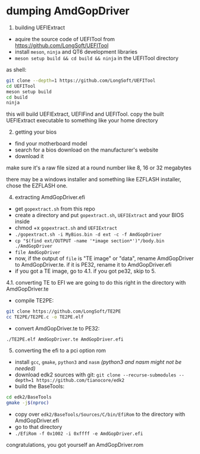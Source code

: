 # dumping AmdGopDriver

1. building UEFIExtract
- aquire the source code of UEFITool from https://github.com/LongSoft/UEFITool
- install `meson`, `ninja` and QT6 development libraries
- `meson setup build && cd build && ninja` in the UEFITool directory

as shell:
```sh
git clone --depth=1 https://github.com/LongSoft/UEFITool
cd UEFITool
meson setup build
cd build
ninja
```

this will build UEFIExtract, UEFIFind and UEFITool.
copy the built UEFIExtract executable to something like your home directory

2. getting your bios
- find your motherboard model
- search for a bios download on the manufacturer's website
- download it

make sure it's a raw file sized at a round number like 8, 16 or 32 megabytes

there may be a windows installer and something like EZFLASH installer, chose the EZFLASH one.

4. extracting AmdGopDriver.efi
- get `gopextract.sh` from this repo
- create a directory and put `gopextract.sh`, `UEFIExtract` and your BIOS inside
- chmod +x `gopextract.sh` and `UEFIExtract`
- `./gopextract.sh -i MyBios.bin -d ext -c -f AmdGopDriver`
- `cp "$(find ext/OUTPUT -name '*image section*')"/body.bin ./AmdGopDriver`
- `file AmdGopDriver`
- now, if the output of `file` is "TE image" or "data", rename AmdGopDriver to AmdGopDriver.te. if it is PE32, rename it to AmdGopDriver.efi
- if you got a TE image, go to 4.1. if you got pe32, skip to 5.

4.1. converting TE to EFI
we are going to do this right in the directory with AmdGopDriver.te
- compile TE2PE:
```sh
git clone https://github.com/LongSoft/TE2PE
cc TE2PE/TE2PE.c -o TE2PE.elf
```
- convert AmdGopDriver.te to PE32:
```
./TE2PE.elf AmdGopDriver.te AmdGopDriver.efi
```

5. converting the efi to a pci option rom
- install `gcc`, `gmake`, `python3` and `nasm` *(python3 and nasm might not be needed)*
- download edk2 sources with git: `git clone --recurse-submodules --depth=1 https://github.com/tianocore/edk2`
- build the BaseTools:
```sh
cd edk2/BaseTools
gmake -j$(nproc)
```
- copy over `edk2/BaseTools/Sources/C/bin/EfiRom` to the directory with AmdGopDriver.efi
- go to that directory
- `./EfiRom -f 0x1002 -i 0xffff -e AmdGopDriver.efi`

congratulations, you got yourself an AmdGopDriver.rom

